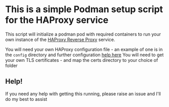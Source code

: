# This is a simple Podman setup script for the HAProxy service

This script will initialize a podman pod with required containers to run your own
instance of the [HAProxy Reverse Proxy](https://haproxy.org/) service.  

You will need your own HAProxy configuration file - an example of one is in the `config` directory and further configuration [help here](http://www.haproxy.org/download/2.5/doc/configuration.txt)
You will need to get your own TLS certificates - and map the certs directory to your choice of folder

## Help!
If you need any help with getting this running, please raise an issue and I'll do my best to assist

